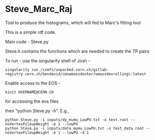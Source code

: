 # Steve_Marc_Raj
Tool to produce the histograms, which will fed to Marc's fitting tool 


This is a simple rdf code.

Main code - Steve.py

Steve.h contains the functions which are needed to create the TP pairs

To run - use the singularity shell of Josh - 
```
singularity run /cvmfs/unpacked.cern.ch/gitlab-registry.cern.ch/bendavid/cmswmassdocker/wmassdevrolling\:latest
```

Enable access to the EOS - 
```
kinit USERNAME@CERN.CH
```
for accessing the eos files

then "python Steve.py -h". E.g.,

```
python Steve.py -i inputs/dy_mumu_LowPU.txt -o test.root --noVertexPileupWeight -e 1 --lowPU
python Steve.py -i inputs/data_mumu_LowPU.txt -o test_data.root --noVertexPileupWeight -e 1 --lowPU -d 1
```
